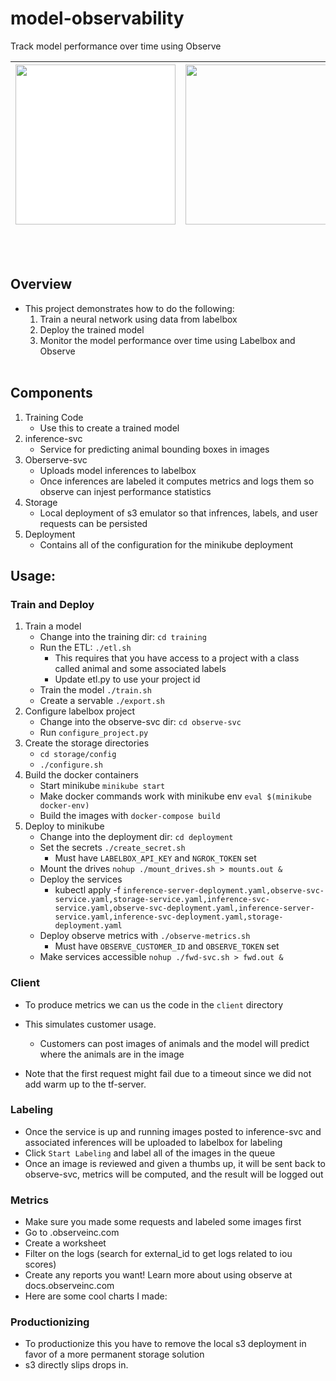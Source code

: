 # model-observability
Track model performance over time using Observe

| <img src="https://labelbox.com/blog/content/images/2021/02/logo-v4.svg" width="256" style="background-color:White;"> | <img src="https://www.observeinc.com/wp-content/themes/observe-rdc/theme/images/observe.jpg" width="256"> | 
| -------------------------------------------------------------------------------------------------------------------- | --------------------------------------------------------------------------------------------------------- |

<br></br>
## Overview
* This project demonstrates how to do the following:
    1. Train a neural network using data from labelbox
    2. Deploy the trained model
    3. Monitor the model performance over time using Labelbox and Observe
<br></br>
## Components
1. Training Code
    - Use this to create a trained model
2. inference-svc
    - Service for predicting animal bounding boxes in images
3. Oberserve-svc
    - Uploads model inferences to labelbox
    - Once inferences are labeled it computes metrics and logs them so observe can injest performance statistics
4. Storage
    - Local deployment of s3 emulator so that infrences, labels, and user requests can be persisted
5. Deployment
    - Contains all of the configuration for the minikube deployment

## Usage:


### Train and Deploy
1. Train a model
    * Change into the training dir: `cd training`
    * Run the ETL: `./etl.sh`
        * This requires that you have access to a project with a class called animal and some associated labels
        * Update etl.py to use your project id
    * Train the model `./train.sh`
    * Create a servable `./export.sh`    
2. Configure labelbox project
    * Change into the observe-svc dir: `cd observe-svc`
    * Run `configure_project.py`
3. Create the storage directories
    * `cd storage/config`
    * `./configure.sh`
3. Build the docker containers
    * Start minikube `minikube start`
    * Make docker commands work with minikube env `eval $(minikube docker-env)`
    * Build the images with `docker-compose build`
4. Deploy to minikube
    * Change into the deployment dir: `cd deployment`
    * Set the secrets `./create_secret.sh`
        * Must have `LABELBOX_API_KEY` and `NGROK_TOKEN` set
    * Mount the drives `nohup ./mount_drives.sh > mounts.out &`
    * Deploy the services
        * kubectl apply -f `inference-server-deployment.yaml,observe-svc-service.yaml,storage-service.yaml,inference-svc-service.yaml,observe-svc-deployment.yaml,inference-server-service.yaml,inference-svc-deployment.yaml,storage-deployment.yaml`
    * Deploy observe metrics with `./observe-metrics.sh`
        * Must have `OBSERVE_CUSTOMER_ID` and `OBSERVE_TOKEN` set
    * Make services accessible `nohup ./fwd-svc.sh > fwd.out &`


### Client

* To produce metrics we can us the code in the `client` directory
* This simulates customer usage. 
    * Customers can post images of animals and the model will predict where the animals are in the image

* Note that the first request might fail due to a timeout since we did not add warm up to the tf-server.

### Labeling

* Once the service is up and running images posted to inference-svc and associated inferences will be uploaded to labelbox for labeling
* Click `Start Labeling` and label all of the images in the queue
* Once an image is reviewed and given a thumbs up, it will be sent back to observe-svc, metrics will be computed, and the result will be logged out


### Metrics
* Make sure you made some requests and labeled some images first
* Go to <your account number>.observeinc.com
* Create a worksheet
* Filter on the logs (search for external_id to get logs related to iou scores)
* Create any reports you want! Learn more about using observe at docs.observeinc.com
* Here are some cool charts I made:



### Productionizing
* To productionize this you have to remove the local s3 deployment in favor of a more permanent storage solution
* s3 directly slips drops in.
